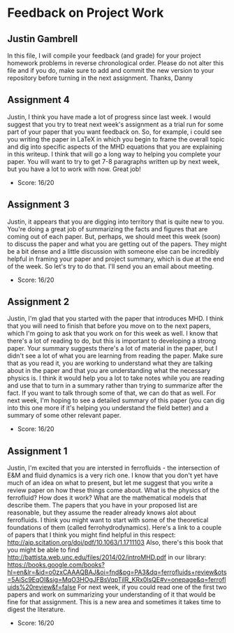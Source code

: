 # Feedback on Project Work
## Justin Gambrell

In this file, I will compile your feedback (and grade) for your project homework problems in reverse chronological order. Please do not alter this file and if you do, make sure to add and commit the new version to your repository before turning in the next assignment. Thanks, Danny

## Assignment 4

Justin, I think you have made a lot of progress since last week. I would suggest that you try to treat next week's assignment as a trial run for some part of your paper that you want feedback on. So, for example, i could see you writing the paper in LaTeX in which you begin to frame the overall topic and dig into specific aspects of the MHD equations that you are explaining in this writeup. I think that will go a long way to helping you complete your paper. You will want to try to get 7-8 paragraphs written up by next week, but you have a lot to work with now. Great job!

* Score: 16/20

## Assignment 3

Justin, it appears that you are digging into territory that is quite new to you. You're doing a great job of summarizing the facts and figures that are coming out of each paper. But, perhaps, we should meet this week (soon) to discuss the paper and what you are getting out of the papers. They might be a bit dense and a little discussion with someone else can be incredibly helpful in framing your paper and project summary, which is due at the end of the week. So let's try to do that. I'll send you an email about meeting.

* Score: 16/20

## Assignment 2

Justin, I'm glad that you started with the paper that introduces MHD. I think that you will need to finish that before you move on to the next papers, which I'm going to ask that you work on for this week as well. I know that there's a lot of reading to do, but this is important to developing a strong paper. Your summary suggests there's a lot of material in the paper, but I didn't see a lot of what you are learning from reading the paper. Make sure that as you read it, you are working to understand what they are talking about in the paper and that you are understanding what the necessary physics is. I think it would help you a lot to take notes while you are reading and use that to turn in a summary rather than trying to summarize after the fact. If you want to talk through some of that, we can do that as well. For next week, I'm hoping to see a detailed summary of this paper (you can dig into this one more if it's helping you understand the field better) and a summary of some other relevant paper.

* Score: 16/20

## Assignment 1

Justin, I'm excited that you are intersted in ferrofluids - the intersection of E&M and fluid dynamics is a very rich one. I know that you don't yet have much of an idea on what to present, but let me suggest that you write a review paper on how these things come about. What is the physics of the ferrofluid? How does it work? What are the mathematical models that describe them. The papers that you have in your proposed list are reasonable, but they assume the reader already knows alot about ferrofluids. I think you might want to start with some of the theoretical foundations of them (called ferrohydrodynamics). Here's a link to a couple of papers that I think you might find helpful in this respect:
http://aip.scitation.org/doi/pdf/10.1063/1.1711103 Also, there's this book that you might be able to find
http://battista.web.unc.edu/files/2014/02/introMHD.pdf
in our library:
https://books.google.com/books?hl=en&lr=&id=o0zxCAAAQBAJ&oi=fnd&pg=PA3&dq=ferrofluids+review&ots=5AiSc9EqOI&sig=MqO3HOgJFBsVqpTiIR_KRx0lsQE#v=onepage&q=ferrofluids%20review&f=false
For next week, if you could read one of the first two papers and work on summarizing your understanding of it that would be fine for that assignment. This is a new area and sometimes it takes time to digest the literature.

* Score: 16/20
